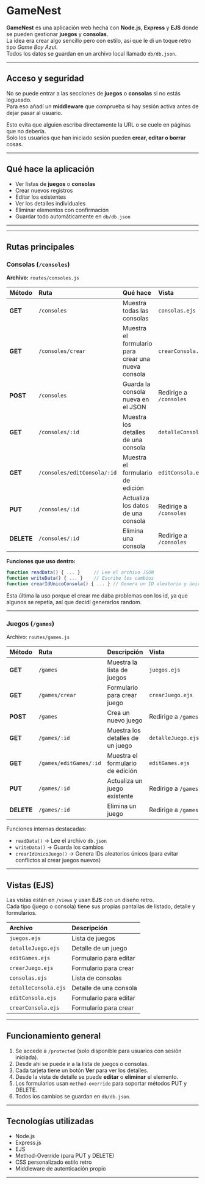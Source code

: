 # GameNest

**GameNest** es una aplicación web hecha con **Node.js**, **Express** y **EJS** donde se pueden gestionar **juegos** y **consolas**.  
La idea era crear algo sencillo pero con estilo, así que le di un toque retro tipo *Game Boy Azul*.  
Todos los datos se guardan en un archivo local llamado `db/db.json`.

---

## Acceso y seguridad

No se puede entrar a las secciones de **juegos** o **consolas** si no estás logueado.  
Para eso añadí un **middleware** que comprueba si hay sesión activa antes de dejar pasar al usuario.

Esto evita que alguien escriba directamente la URL o se cuele en páginas que no debería.  
Solo los usuarios que han iniciado sesión pueden **crear, editar o borrar** cosas.

---


## Qué hace la aplicación

- Ver listas de **juegos** o **consolas**
- Crear nuevos registros
- Editar los existentes
- Ver los detalles individuales
- Eliminar elementos con confirmación
- Guardar todo automáticamente en `db/db.json`

---

---

## Rutas principales

### Consolas (`/consoles`)

**Archivo:** `routes/consoles.js`

| Método | Ruta | Qué hace | Vista |
|:-------|:------|:----------|:------|
| **GET** | `/consoles` | Muestra todas las consolas | `consolas.ejs` |
| **GET** | `/consoles/crear` | Muestra el formulario para crear una nueva consola | `crearConsola.ejs` |
| **POST** | `/consoles` | Guarda la consola nueva en el JSON | Redirige a `/consoles` |
| **GET** | `/consoles/:id` | Muestra los detalles de una consola | `detalleConsola.ejs` |
| **GET** | `/consoles/editConsola/:id` | Muestra el formulario de edición | `editConsola.ejs` |
| **PUT** | `/consoles/:id` | Actualiza los datos de una consola | Redirige a `/consoles` |
| **DELETE** | `/consoles/:id` | Elimina una consola | Redirige a `/consoles` |

**Funciones que uso dentro:**

```js
function readData() { ... }     // Lee el archivo JSON
function writeData() { ... }    // Escribe los cambios
function crearIdUnicoConsola() { ... } // Genera un ID aleatorio y único
```
Esta última la uso porque el crear me daba problemas con los id, ya que algunos se repetía, así que decidí generarlos random.

---


### Juegos (`/games`)

Archivo: `routes/games.js`

| Método | Ruta | Descripción | Vista |
|:-------|:------|:-------------|:------|
| **GET** | `/games` | Muestra la lista de juegos | `juegos.ejs` |
| **GET** | `/games/crear` | Formulario para crear juego | `crearJuego.ejs` |
| **POST** | `/games` | Crea un nuevo juego | Redirige a `/games` |
| **GET** | `/games/:id` | Muestra los detalles de un juego | `detalleJuego.ejs` |
| **GET** | `/games/editGames/:id` | Muestra el formulario de edición | `editGames.ejs` |
| **PUT** | `/games/:id` | Actualiza un juego existente | Redirige a `/games` |
| **DELETE** | `/games/:id` | Elimina un juego | Redirige a `/games` |

Funciones internas destacadas:
- `readData()` → Lee el archivo `db.json`
- `writeData()` → Guarda los cambios
- `crearIdUnicoJuego()` → Genera IDs aleatorios únicos (para evitar conflictos al crear juegos nuevos)

---

## Vistas (EJS)

Las vistas están en `/views` y usan **EJS** con un diseño retro.  
Cada tipo (juego o consola) tiene sus propias pantallas de listado, detalle y formularios.

| Archivo | Descripción |
|:---------|:-------------|
| `juegos.ejs` | Lista de juegos |
| `detalleJuego.ejs` | Detalle de un juego |
| `editGames.ejs` | Formulario para editar |
| `crearJuego.ejs` | Formulario para crear |
| `consolas.ejs` | Lista de consolas |
| `detalleConsola.ejs` | Detalle de una consola |
| `editConsola.ejs` | Formulario para editar |
| `crearConsola.ejs` | Formulario para crear |

---

## Funcionamiento general

1. Se accede a `/protected` (solo disponible para usuarios con sesión iniciada).  
2. Desde ahí se puede ir a la lista de juegos o consolas.  
3. Cada tarjeta tiene un botón **Ver** para ver los detalles.  
4. Desde la vista de detalle se puede **editar** o **eliminar** el elemento.  
5. Los formularios usan `method-override` para soportar métodos PUT y DELETE.  
6. Todos los cambios se guardan en `db/db.json`.

---

## Tecnologías utilizadas

- Node.js  
- Express.js  
- EJS  
- Method-Override (para PUT y DELETE)  
- CSS personalizado estilo retro  
- Middleware de autenticación propio

---


